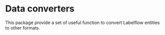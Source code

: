 # Data converters

This package provide a set of useful function to convert Labelflow entities to
other formats.
